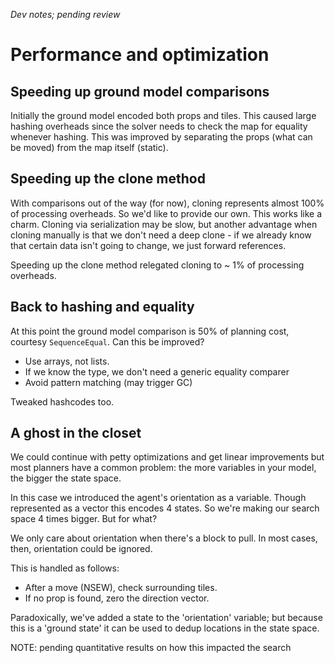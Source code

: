 *Dev notes; pending review*

# Performance and optimization

## Speeding up ground model comparisons

Initially the ground model encoded both props and tiles. This caused large hashing overheads since the solver needs to check the map for equality whenever hashing.
This was improved by separating the props (what can be moved) from the map itself (static).

## Speeding up the clone method

With comparisons out of the way (for now), cloning represents almost 100% of processing overheads. So we'd like to provide our own. This works like a charm. Cloning via serialization may be slow, but another advantage when cloning manually is that we don't need a deep clone - if we already know that certain data isn't going to change, we just forward references.

Speeding up the clone method relegated cloning to ~ 1% of processing overheads.

## Back to hashing and equality

At this point the ground model comparison is 50% of planning cost, courtesy `SequenceEqual`. Can this be improved?

- Use arrays, not lists.
- If we know the type, we don't need a generic equality comparer
- Avoid pattern matching (may trigger GC)

Tweaked hashcodes too.

## A ghost in the closet

We could continue with petty optimizations and get linear improvements but most planners have a common problem: the more variables in your model, the bigger the state space.

In this case we introduced the agent's orientation as a variable. Though represented as a vector this encodes 4 states. So we're making our search space 4 times bigger. But for what?

We only care about orientation when there's a block to pull. In most cases, then, orientation could be ignored.

This is handled as follows:
- After a move (NSEW), check surrounding tiles.
- If no prop is found, zero the direction vector.

Paradoxically, we've added a state to the 'orientation' variable; but because this is a 'ground state' it can be used to dedup locations in the state space.

NOTE: pending quantitative results on how this impacted the search
